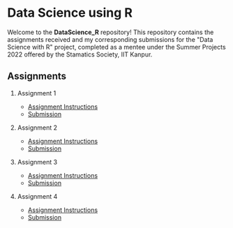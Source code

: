 # Data Science using R

Welcome to the **DataScience_R** repository! This repository contains the assignments received and my corresponding submissions for the "Data Science with R" project, completed as a mentee under the Summer Projects 2022 offered by the Stamatics Society, IIT Kanpur.

## Assignments

1. Assignment 1
   - [Assignment Instructions](Assignment-1.pdf)
   - [Submission](Submission-1.R)

2. Assignment 2
   - [Assignment Instructions](Assignment-2.pdf)
   - [Submission](Submission-2.R)

3. Assignment 3
   - [Assignment Instructions](Assignment-3.pdf)
   - [Submission](Submission-3.R)
  
4. Assignment 4
   - [Assignment Instructions](Assignment-4.pdf)
   - [Submission](Submission-4.R)
